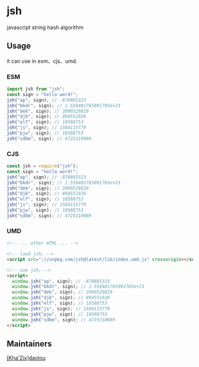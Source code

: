 # jsh

javascript string hash algorithm

## Usage

it can use in esm、cjs、umd.

### ESM

```js
import jsh from "jsh";
const sign = "hello word!";
jsh("ap", sign); // -870885323
jsh("bkdr", sign); // 1.559481765091785e+23
jsh("dek", sign); // 2090529829
jsh("djb", sign); // 894551926
jsh("elf", sign); // 18588753
jsh("js", sign); // 1584115779
jsh("pjw", sign); // 18588753
jsh("sdbm", sign); // 4725310089
```

### CJS

```js
const jsh = require("jsh");
const sign = "hello word!";
jsh("ap", sign); // -870885323
jsh("bkdr", sign); // 1.559481765091785e+23
jsh("dek", sign); // 2090529829
jsh("djb", sign); // 894551926
jsh("elf", sign); // 18588753
jsh("js", sign); // 1584115779
jsh("pjw", sign); // 18588753
jsh("sdbm", sign); // 4725310089
```

### UMD

```html
<!-- ... other HTML ... -->

<!-- load jsh。-->
<script src="://unpkg.com/jsh@latest/lib/index.umd.js" crossorigin></script>

<!-- use jsh。-->
<script>
  window.jsh("ap", sign); // -870885323
  window.jsh("bkdr", sign); // 1.559481765091785e+23
  window.jsh("dek", sign); // 2090529829
  window.jsh("djb", sign); // 894551926
  window.jsh("elf", sign); // 18588753
  window.jsh("js", sign); // 1584115779
  window.jsh("pjw", sign); // 18588753
  window.jsh("sdbm", sign); // 4725310089
</script>
```

## Maintainers

[[Kha'Zix]daolou](https://github.com/daolou)
